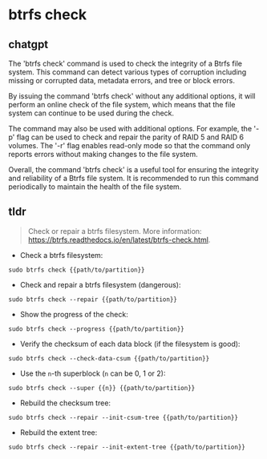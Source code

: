 # btrfs check 
## chatgpt 
The 'btrfs check' command is used to check the integrity of a Btrfs file system. This command can detect various types of corruption including missing or corrupted data, metadata errors, and tree or block errors.

By issuing the command 'btrfs check' without any additional options, it will perform an online check of the file system, which means that the file system can continue to be used during the check.

The command may also be used with additional options. For example, the '-p' flag can be used to check and repair the parity of RAID 5 and RAID 6 volumes. The '-r' flag enables read-only mode so that the command only reports errors without making changes to the file system.

Overall, the command 'btrfs check' is a useful tool for ensuring the integrity and reliability of a Btrfs file system. It is recommended to run this command periodically to maintain the health of the file system. 

## tldr 
 
> Check or repair a btrfs filesystem.
> More information: <https://btrfs.readthedocs.io/en/latest/btrfs-check.html>.

- Check a btrfs filesystem:

`sudo btrfs check {{path/to/partition}}`

- Check and repair a btrfs filesystem (dangerous):

`sudo btrfs check --repair {{path/to/partition}}`

- Show the progress of the check:

`sudo btrfs check --progress {{path/to/partition}}`

- Verify the checksum of each data block (if the filesystem is good):

`sudo btrfs check --check-data-csum {{path/to/partition}}`

- Use the `n`-th superblock (`n` can be 0, 1 or 2):

`sudo btrfs check --super {{n}} {{path/to/partition}}`

- Rebuild the checksum tree:

`sudo btrfs check --repair --init-csum-tree {{path/to/partition}}`

- Rebuild the extent tree:

`sudo btrfs check --repair --init-extent-tree {{path/to/partition}}`
